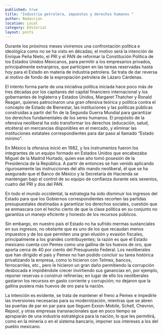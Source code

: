 ```yaml
---
published: true
title: "Industria petrolera, impuestos y derechos humanos "
author: Redacción
location: Local
category: Editorial
layout: posts
---
```


Durante los próximos meses viviremos una confrontación política e ideológica como no se ha visto en décadas; el motivo será la intención de Enrique Peña Nieto, el PRI y el PAN de reformar la Constitución Política de los Estados Unidos Mexicanos, para permitir a los empresarios privados, principalmente extranjeros, que participen en las tareas reservadas hasta hoy para el Estado en materia de industria petrolera. Se trata de dar reversa al motivo de fondo de la expropiación petrolera de Lázaro Cárdenas.

El intento forma parte de una iniciativa política iniciada hace poco más de tres décadas por los capitanes del capital financiero internacional y los gobernantes de Inglaterra y Estados Unidos, Margaret Thatcher y Ronald Reagan, quienes patrocinaron una gran ofensiva teórica y política contra el concepto de Estado de Bienestar, las instituciones y las políticas públicas construidas a partir del fin de la Segunda Guerra Mundial para garantizar los derechos fundamentales de los seres humanos. El propósito de la ofensiva neoliberal ha sido transformar los derechos (educación, salud, etcétera) en mercancías disponibles en el mercado, y eliminar las instituciones estatales correspondientes para dar paso al llamado “Estado mínimo”.

En México la ofensiva inició en 1982, y los instrumentos fueron los integrantes de un equipo formado en Estados Unidos que encabezaba Miguel de la Madrid Hurtado, quien ese año tomó posesión de la Presidencia de la República. A partir de entonces se han venido aplicando rigurosamente las instrucciones del alto mando neoliberal, él que se ha asegurado que el Banco de México y la Secretaría de Hacienda se mantengan bajo el control de su equipo de confianza durante seis sexenios, cuatro del PRI y dos del PAN.

En todo el mundo occidental, la estrategia ha sido disminuir los ingresos del Estado para que los Gobiernos correspondientes recorten las partidas presupuestales destinadas a garantizar los derechos sociales, cuestión que se enmascara con el hecho cierto de que la clase política en su conjunto no garantiza un manejo eficiente y honesto de los recursos públicos. 

Sin embargo, en nuestro país el Estado no ha sufrido mermas sustanciales en sus ingresos, no obstante que es uno de los que recaudan menos impuestos y de los que permiten una gran elusión y evasión fiscales, principalmente a los grandes contribuyentes; la razón es que el Estado mexicano cuenta con Pemex como una gallina de los huevos de oro, que aporta cerca de 40 por ciento del Presupuesto Federal. Los neoliberales que han dirigido el país y Pemex no han podido concluir su tarea histórica privatizando la empresa, como lo hicieron con Telmex, bancos, ferrocarriles, etc., pero le hicieron un gran daño permitiendo la corrupción desbocada e impidiéndole crecer invirtiendo sus ganancias en, por ejemplo, reponer reservas o construir refinerías; en lugar de ello los neoliberales gastaron los recursos en gasto corriente y corrupción; no dejaron que la gallina pusiera más huevos de oro para la nación.

La intención es evidente, se trata de mantener el freno a Pemex e impedirle las inversiones necesarias para su modernización, mientras que se abren las puertas de par en par para que lleguen Exxon-Mobile, Schell, Chevron, Repsol, y otras empresas transnacionales que en poco tiempo se apropiarán de una industria estratégica para la nación, lo que les permitirá, como en la minería o en el sistema bancario, imponer sus intereses a los del pueblo mexicano.  
